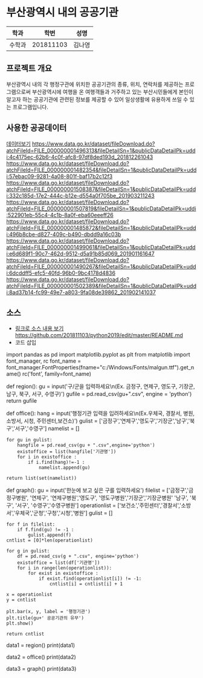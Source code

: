 # 부산광역시 내의 공공기관

학과 | 학번 | 성명
---- | ---- | ---- 
수학과 |201811103 |김나영


## 프로젝트 개요

부산광역시 내의 각 행정구관에 위치한 공공기관의 종류, 위치, 연락처를 제공하는 프로그램으로써 부산광역시에 여행을 온 여행객들과 거주하고 있는 부산시민들에게 본인이 알고자 하는 공공기관에 관련된 정보를 제공할 수 있어 일상생활에 유용하게 쓰일 수 있는 프로그램입니다.
## 사용한 공공데이터 
[데이터보기](https://github.com/cybermin/python2019/blob/master/%EB%B6%80%EC%82%B0%EA%B5%90%ED%86%B5%EA%B3%B5%EC%82%AC_%EB%8F%84%EC%8B%9C%EC%B2%A0%EB%8F%84%EC%97%AD%EC%82%AC%EC%A0%95%EB%B3%B4_20190520.csv)
https://www.data.go.kr/dataset/fileDownload.do?atchFileId=FILE_000000001496313&fileDetailSn=1&publicDataDetailPk=uddi:4c4175ec-62b6-4c0f-afc8-97df8ded193d_201812261043
https://www.data.go.kr/dataset/fileDownload.do?atchFileId=FILE_000000001482354&fileDetailSn=1&publicDataDetailPk=uddi:57ebac09-9281-4a08-801f-baf17b2c12f3
https://www.data.go.kr/dataset/fileDownload.do?atchFileId=FILE_000000001508387&fileDetailSn=1&publicDataDetailPk=uddi:332c185d-17e2-444c-b12e-d554a0f705be_201903211243
https://www.data.go.kr/dataset/fileDownload.do?atchFileId=FILE_000000001507819&fileDetailSn=1&publicDataDetailPk=uddi:522901eb-55c4-4c1b-8a0f-eba60eeeff26
https://www.data.go.kr/dataset/fileDownload.do?atchFileId=FILE_000000001485872&fileDetailSn=1&publicDataDetailPk=uddi:496b8cbe-d827-409c-b490-dbdd9a16c03b
https://www.data.go.kr/dataset/fileDownload.do?atchFileId=FILE_000000001499061&fileDetailSn=1&publicDataDetailPk=uddi:e6d689f1-90c7-462d-9512-d5a91b85d069_201901161647
https://www.data.go.kr/dataset/fileDownload.do?atchFileId=FILE_000000001490267&fileDetailSn=1&publicDataDetailPk=uddi:6dcddff5-efc5-40fd-96b0-9bc4178d4836
https://www.data.go.kr/dataset/fileDownload.do?atchFileId=FILE_000000001502389&fileDetailSn=1&publicDataDetailPk=uddi:8ad37b14-fc99-49e7-a803-9fa08de39862_201902141037
## 소스
* [링크로 소스 내용 보기](https://github.com/cybermin/python2019/blob/master/tes.py) 
https://github.com/201811103/python2019/edit/master/README.md
* 코드 삽입

import pandas as pd
import matplotlib.pyplot as plt
from matplotlib import font_manager, rc
font_name = font_manager.FontProperties(fname="c:/Windows/Fonts/malgun.ttf").get_name()
rc('font', family=font_name)


def region():
    gu = input('구/군을 입력하세요\n(Ex. 금정구, 연제구, 영도구, 기장군, 남구, 북구, 서구, 수영구)')
    gufile = pd.read_csv(gu+".csv", engine = 'python')
    return gufile


def office():
    hang = input('행정기관 입력을 입려하세요\n(Ex.우체국, 경찰서, 병원, 소방서, 시청, 주민센터,보건소)')
    gulist = ['금정구','연제구','영도구','기장군','남구','북구','서구','수영구']
    namelist = []

    for gu in gulist:
        hangfile = pd.read_csv(gu + ".csv",engine='python')
        existoffice = list(hangfile['기관명'])
        for i in existoffice :
            if i.find(hang)!=-1 :
                namelist.append(gu)

    return list(set(namelist))

def graph():
    gu = input('한눈에 보고 싶은 구를 입력하세요')
    filelist = ['금정구','금정구병원', '연제구', '연제구병원','영도구', '영도구병원','기장군','기장군병원' '남구',
              '북구', '서구', '수영구','수영구병원']
    operationlist = ['보건소','주민센터','경찰서','소방서','우체국','군청','구청','시청','병원']
    gulist = []

    for f in filelist:
        if f.find(gu) != -1 :
            gulist.append(f)
    cntlist = [0]*len(operationlist)

    for g in gulist:
        df = pd.read_csv(g + ".csv", engine='python')
        existoffice = list(df['기관명'])
        for i in range(len(operationlist)):
            for exist in existoffice :
                if exist.find(operationlist[i]) != -1:
                    cntlist[i] = cntlist[i] + 1

    x = operationlist
    y = cntlist

    plt.bar(x, y, label = '행정기관')
    plt.title(gu+' 공공기관의 유무')
    plt.show()

    return cntlist

data1 = region()
print(data1)

data2 = office()
print(data2)

data3 = graph()
print(data3)
